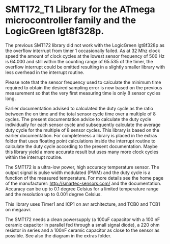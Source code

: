 # SMT172_T1 Library for the ATmega microcontroller family and the LogicGreen lgt8f328p.
The previous SMT172 library did not work with the LogicGreen lgt8f328p as the overflow interrupt from timer 1 occasionally failed. As at 32 Mhz clock speed the amount of clock cycles at the lowest sensor frequency of 500 Hz is 64.000 and still within the counting range of 65.535 of the timer, the overflow interrupt could be omitted resulting in a slightly smaller library with less overhead in the interrupt routine.

Please note that the sensor frequency used to calculate the minimum time required to obtain the desired sampling error is now based on the previous measurement so that the very first measuring time is only 8 sensor cycles long.

Earlier documentation advised to calculated the duty cycle as the ratio between the on time and the total sensor cycle time over a multiple of 8 cycles. The present documentation advice to calculate the duty cycle individually for each sensor cycle and subsequently calculate the average duty cycle for the multiple of 8 sensor cycles. This library is based on the earlier documentation. For completeness a library is placed in the extras folder that uses floating point calculations inside the interrupt routine to calculate the duty cycle according to the present documentation. Maybe this library yield a more accurate result but uses many more clock cycles within the interrupt routine. 
    

The SMT172 is a ultra-low power, high accuracy temperature sensor. The output signal is pulse width modulated (PWM) and the duty cycle is a function of the measured temperature. For more details see the home page of the manufacturer: http://smartec-sensors.com/ and the documentation. Accuracy can be up to 0.1 degree Celsius for a limited temperature range and
the resolution up to 0.001 degree Celsius.

This library uses Timer1 and ICP1 on avr architecture, and TCB0 and TCB1 on megaavr.

The SMT172 needs a clean powersupply (a 100uF capacitor with a 100 nF ceramic capacitor in parallel fed through a small signal diode), a 220 ohm resistor in series and a 100nF ceramic capacitor as close to the sensor as possible. See also the diagram in the extras folder.

